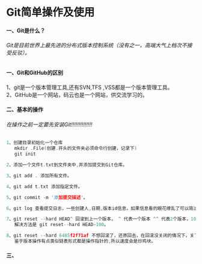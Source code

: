 ﻿# Git简单操作及使用
#### 一、Git是什么？
######    Git是目前世界上最先进的分布式版本控制系统（没有之一，高端大气上档次不接受反驳）。

#### 一、Git和GitHub的区别
  1、git是一个版本管理工具,还有SVN,TFS ,VSS都是一个版本管理工具。</br>
  2、GitHub是一个网站，码云也是一个网站，供交流学习的。</br>
  
#### 二、基本的操作
###### 在操作之前一定要先安装Git!!!!!!!!!!!!!!
``` .c
1、创建目录初始化一个仓库
   mkdir .File(创建.开头的文件夹必须命令行创建，记录下)
   git init 

2、添加一个文件t.txt到文件夹中,并添加提交到Git仓库。

3、git add . 添加所有文件。

4、git add t.txt 添加指定文件。

5、git commit -m '添加提交描述'。

6、git log 查看提交日志，一些创建人,日期,版本id信息，如果信息看的眼花缭乱了可以简洁一点的命令:git log --pretty=oneline

7、git reset --hard HEAD^ 回滚到上一个版本， ^ 代表一个版本 ^^ 代表2个版本，100个的话就慢慢数吧^--^，
   解决方法是 git reset--hard HEAD~100。

8、git reset --hard 6485f2f71af 不想回滚了，还原回去，在回滚没关闭的情况下，关了你就不知道上一次提交的id了，
   鉴于版本操作有点类似链表形式都是操作指针的,所以速度会是炒鸡块。

```

	 
#### 三、

